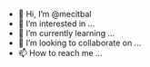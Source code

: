 - 👋 Hi, I’m @mecitbal
- 👀 I’m interested in ...
- 🌱 I’m currently learning ...
- 💞️ I’m looking to collaborate on ...
- 📫 How to reach me ...

<!---
mecitbal/mecitbal is a ✨ special ✨ repository because its `README.md` (this file) appears on your GitHub profile.
You can click the Preview link to take a look at your changes.
--->
